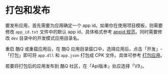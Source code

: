 # 打包和发布

要发布应用，首先需要为应用确定一个 app id。如果你在使用项目模板，则需要修改 `app_id.txt` 文件中的默认 app id，具体格式参考 [appid 规范](https://docs.cqp.im/dev/v9/appid/)。同时需要修改 `dev` 目录中的开发模式应用目录名。

重启 酷Q 或重载应用后，在 酷Q 应用目录窗口中，选择应用后，点击「开发」-「打包」即可将 `app.dll` 和 `app.json` 打包成 CPK 文件。具体可参考 [打包应用](https://docs.cqp.im/dev/v9/getting-started/#%E6%89%93%E5%8C%85%E5%BA%94%E7%94%A8)。

若要将打包后的应用发布到 酷Q 社区，在「Api版本」处应选择「V9」。

